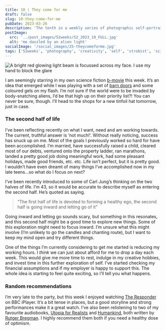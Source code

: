 ```yaml
---
title: 10 | They come for me
draft: false
slug: 10-they-come-for-me
pubDate: 2023-03-26
description: 'The tenth in a weekly series of photographic self-portraits of Stuart Mackenzie. This weeks photo I appear to be starring in my own sci-fi b-movie'
postImage:
  src: '../post_images/52weeks/52_2023_10_FULL.jpg'
  alt: 'me dazzled by an alien light'
socialImage: '/social_images/25-theycomeforme.jpg'
tags: ['52weeks', 'photography', 'creativity', 'self', 'strobist', 'sci-fi']
---
```


![A bright red glowing light beam is focussed across my face. I use my hand to block the glare](../post_images/52weeks/52_2023_10_FULL.jpg)

I am seemingly starring in my own science fiction [b-movie](https://en.wikipedia.org/wiki/B_movie) this week. It’s an idea that emerged while I was playing with a set of [barn doors](https://strobist.blogspot.com/2008/05/barn-doors-and-blue-dragons.html) and some coloured gels on my flash. I’m not sure if the world were to be invaded by body-snatching aliens, I’d be that high up on their priority list?! You can never be sure, though. I’ll head to the shops for a new tinfoil hat tomorrow, just in case.

### The second half of life

I’ve been reflecting recently on what I want, need and am working towards. The current, truthful answer is ‘not much!’. Without really noticing, success has snuck up on me. Most of the goals I previously worked so hard for have been accomplished. I’m married, have successfully raised a child, cleared most of our debts, ventured onto the property ladder, ran marathons, landed a pretty good job doing meaningful work, had some pleasant holidays, made good friends, etc. etc. Life isn’t perfect, but it is pretty good. I wouldn’t have even dreamt of many things I’ve accomplished now in my late teens…so what do I focus on next?

I’ve been recently introduced to some of Carl Jung’s thinking on the two halves of life. I’m 43, so it would be accurate to describe myself as entering the second half. He’s quoted as saying.

> “The first half of life is devoted to forming a healthy ego, the second half is going inward and letting go of it”

Going inward and letting go sounds scary, but something in this resonates, and this second half might be a good time to explore new things. Some of this exploration might need to focus inward. I’m unsure what this might involve (I’m unlikely to go the candles and chanting route), but I want to keep my mind open and try different things.

One of the things I’m currently considering to get me started is reducing my working hours. I _think_ we can just about afford for me to drop a day each week. This would give me more time to rest, indulge in my creative hobbies, and invest time in this further exploration of self. I’ve started checking my financial assumptions and if my employer is happy to support this. The whole idea is starting to feel quite exciting, so I’ll tell you what happens.

### Random recommendations

I’m very late to the party, but this week I enjoyed watching [The Responder](https://www.bbc.co.uk/iplayer/episodes/p0b61z9j/the-responder) on BBC iPlayer. It’s a bit tense in places, but a good storyline and strong performances make it a great watch. I’ve also been relistening to two of my favourite audiobooks, [Utopia for Realists](https://www.audible.co.uk/pd/Utopia-for-Realists-Audiobook/B01N6WPVDL) and [Humankind](https://www.audible.co.uk/pd/Humankind-Audiobook/1526620944?ref=a_author_Ru_c9_lProduct_1_1&pf_rd_p=af5062e9-57de-425c-9e02-6d8ad006b9aa&pf_rd_r=PYHA6DRPS57J82922W01&pageLoadId=mwUQBK1KMkTrvutc&creativeId=83220593-1d50-4883-bad4-b5d505543719), both written by [Rutger Bregman](https://en.wikipedia.org/wiki/Rutger_Bregman). I highly recommend them both if you need a healthy dose of optimism.
